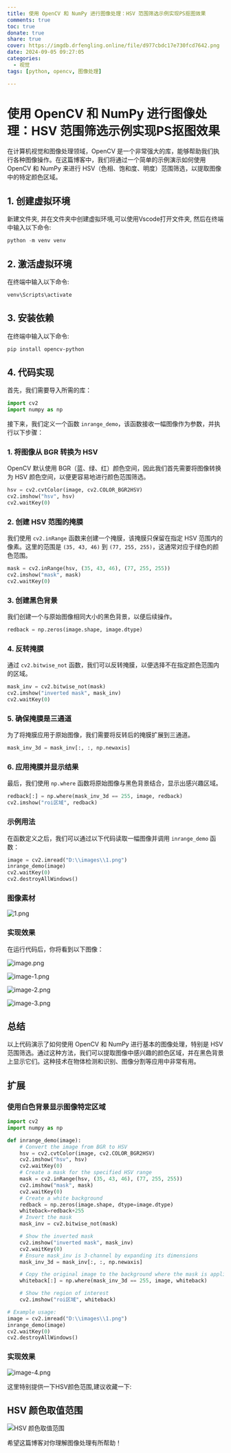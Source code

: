 ```yaml
---
title: 使用 OpenCV 和 NumPy 进行图像处理：HSV 范围筛选示例实现PS抠图效果
comments: true
toc: true
donate: true
share: true
cover: https://imgdb.drfengling.online/file/d977cbdc17e730fcd7642.png
date: 2024-09-05 09:27:05
categories:
  - 视觉
tags: [python, opencv, 图像处理]

---
```


# 使用 OpenCV 和 NumPy 进行图像处理：HSV 范围筛选示例实现PS抠图效果

在计算机视觉和图像处理领域，OpenCV 是一个非常强大的库，能够帮助我们执行各种图像操作。在这篇博客中，我们将通过一个简单的示例演示如何使用 OpenCV 和 NumPy 来进行 HSV（色相、饱和度、明度）范围筛选，以提取图像中的特定颜色区域。

## 1. 创建虚拟环境

新建文件夹, 并在文件夹中创建虚拟环境,可以使用Vscode打开文件夹, 然后在终端中输入以下命令:

```powershell
python -m venv venv
```

<!--more-->

## 2. 激活虚拟环境

在终端中输入以下命令:

```powershell
venv\Scripts\activate
```

## 3. 安装依赖

在终端中输入以下命令:

```powershell
pip install opencv-python
```

## 4. 代码实现

首先，我们需要导入所需的库：

```python
import cv2
import numpy as np
```

接下来，我们定义一个函数 `inrange_demo`，该函数接收一幅图像作为参数，并执行以下步骤：

### 1. 将图像从 BGR 转换为 HSV

OpenCV 默认使用 BGR（蓝、绿、红）颜色空间，因此我们首先需要将图像转换为 HSV 颜色空间，以便更容易地进行颜色范围筛选。

```python
hsv = cv2.cvtColor(image, cv2.COLOR_BGR2HSV)
cv2.imshow("hsv", hsv)
cv2.waitKey(0)
```

### 2. 创建 HSV 范围的掩膜

我们使用 `cv2.inRange` 函数来创建一个掩膜，该掩膜只保留在指定 HSV 范围内的像素。这里的范围是 `(35, 43, 46)` 到 `(77, 255, 255)`，这通常对应于绿色的颜色范围。

```python
mask = cv2.inRange(hsv, (35, 43, 46), (77, 255, 255))
cv2.imshow("mask", mask)
cv2.waitKey(0)
```

### 3. 创建黑色背景

我们创建一个与原始图像相同大小的黑色背景，以便后续操作。

```python
redback = np.zeros(image.shape, image.dtype)
```

### 4. 反转掩膜

通过 `cv2.bitwise_not` 函数，我们可以反转掩膜，以便选择不在指定颜色范围内的区域。

```python
mask_inv = cv2.bitwise_not(mask)
cv2.imshow("inverted mask", mask_inv)
cv2.waitKey(0)
```

### 5. 确保掩膜是三通道

为了将掩膜应用于原始图像，我们需要将反转后的掩膜扩展到三通道。

```python
mask_inv_3d = mask_inv[:, :, np.newaxis]
```

### 6. 应用掩膜并显示结果

最后，我们使用 `np.where` 函数将原始图像与黑色背景结合，显示出感兴趣区域。

```python
redback[:] = np.where(mask_inv_3d == 255, image, redback)
cv2.imshow("roi区域", redback)
```

### 示例用法

在函数定义之后，我们可以通过以下代码读取一幅图像并调用 `inrange_demo` 函数：

```python
image = cv2.imread("D:\\images\\1.png")
inrange_demo(image)
cv2.waitKey(0)
cv2.destroyAllWindows()
```

### 图像素材

![1.png](https://imgdb.drfengling.online/file/d977cbdc17e730fcd7642.png)

### 实现效果

在运行代码后，你将看到以下图像：

![image.png](https://imgdb.drfengling.online/file/304b7cd752e5912e4bdfb.png)

![image-1.png](https://imgdb.drfengling.online/file/ff0fd0b938eba444a8e83.png)

![image-2.png](https://imgdb.drfengling.online/file/bbebef46613c957d10bf8.png)

![image-3.png](https://imgdb.drfengling.online/file/1c37a7fc8735d74ab72e0.png)

## 总结

以上代码演示了如何使用 OpenCV 和 NumPy 进行基本的图像处理，特别是 HSV 范围筛选。通过这种方法，我们可以提取图像中感兴趣的颜色区域，并在黑色背景上显示它们。这种技术在物体检测和识别、图像分割等应用中非常有用。

## 扩展

### 使用白色背景显示图像特定区域

```python
import cv2
import numpy as np

def inrange_demo(image):
    # Convert the image from BGR to HSV
    hsv = cv2.cvtColor(image, cv2.COLOR_BGR2HSV)
    cv2.imshow("hsv", hsv)
    cv2.waitKey(0)
    # Create a mask for the specified HSV range
    mask = cv2.inRange(hsv, (35, 43, 46), (77, 255, 255))
    cv2.imshow("mask", mask)
    cv2.waitKey(0)
    # Create a white background
    redback = np.zeros(image.shape, dtype=image.dtype)
    whiteback=redback+255
    # Invert the mask
    mask_inv = cv2.bitwise_not(mask)

    # Show the inverted mask
    cv2.imshow("inverted mask", mask_inv)
    cv2.waitKey(0)
    # Ensure mask_inv is 3-channel by expanding its dimensions
    mask_inv_3d = mask_inv[:, :, np.newaxis]

    # Copy the original image to the background where the mask is applied
    whiteback[:] = np.where(mask_inv_3d == 255, image, whiteback)

    # Show the region of interest
    cv2.imshow("roi区域", whiteback)

# Example usage:
image = cv2.imread("D:\\images\\1.png")
inrange_demo(image)
cv2.waitKey(0)
cv2.destroyAllWindows()

```

### 实现效果

![image-4.png](https://imgdb.drfengling.online/file/0b3b82848bd3b211e5173.png)

这里特别提供一下HSV颜色范围,建议收藏一下:

## HSV 颜色取值范围

![HSV 颜色取值范围](https://imgdb.drfengling.online/file/75477e40a87b2423e309c.png)

希望这篇博客对你理解图像处理有所帮助！
